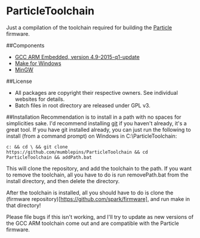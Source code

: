 # ParticleToolchain
Just a compilation of the toolchain required for building the [Particle](http://www.particle.io/) firmware.

##Components
* [GCC ARM Embedded, version 4.9-2015-q1-update](https://launchpad.net/gcc-arm-embedded)
* [Make for Windows](http://gnuwin32.sourceforge.net/packages/make.htm)
* [MinGW](http://sourceforge.net/projects/mingw/)

##License
* All packages are copyright their respective owners.  See individual websites for details.
* Batch files in root directory are released under GPL v3.

##Installation
Recommendation is to install in a path with no spaces for simplicities sake.  I'd recommend installing [git](https://git-scm.com/download/win) if you haven't already, it's a great tool.  If you have git installed already, you can just run the following to install (from a command prompt) on Windows in C:\ParticleToolchain:
```
c: && cd \ && git clone https://github.com/mumblepins/ParticleToolchain && cd ParticleToolchain && addPath.bat
```
This will clone the repository, and add the toolchain to the path.  If you want to remove the toolchain, all you have to do is run removePath.bat from the install directory, and then delete the directory.

After the toolchain is installed, all you should have to do is clone the (firmware repository)[https://github.com/spark/firmware], and run make in that directory!

Please file bugs if this isn't working, and I'll try to update as new versions of the GCC ARM toolchain come out and are compatible with the Particle firmware.
